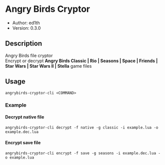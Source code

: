 # Angry Birds Cryptor

* Author: ed1th
* Version: 0.3.0

## Description
Angry Birds file cryptor<br>
Encrypt or decrypt **Angry Birds Classic | Rio | Seasons | Space | Friends | Star Wars | Star Wars II | Stella** game files

## Usage
`angrybirds-cryptor-cli <COMMAND>`

### Example
#### Decrypt native file
`angrybirds-cryptor-cli decrypt -f native -g classic -i example.lua -o example.dec.lua`
#### Encrypt save file
`angrybirds-cryptor-cli encrypt -f save -g seasons -i example.dec.lua -o example.lua`